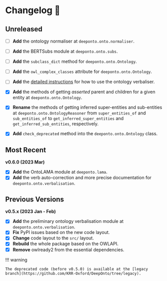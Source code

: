 # Changelog :newspaper:

<!-- Added for new features.
Changed for changes in existing functionality.
Deprecated for soon-to-be removed features.
Removed for now removed features.
Fixed for any bug fixes.
Security in case of vulnerabilities. -->


## Unreleased

- [ ] **Add** the ontology normaliser at `deeponto.onto.normaliser`.
- [ ] **Add** the BERTSubs module at `deeponto.onto.subs`.
- [ ] **Add** the `subclass_dict` method for `deeponto.onto.Ontology`.
- [ ] **Add** the `owl_complex_classes` attribute for `deeponto.onto.Ontology`.
- [ ] **Add** the [detailed instructions](../verbaliser) for how to use the ontology verbaliser. 

- [X] **Add** the methods of getting *asserted* parent and children for a given entity at `deeponto.onto.Ontology`.
- [X] **Rename** the methods of getting inferred super-entities and sub-entities at `deeponto.onto.OntologyReasoner` from `super_entities_of` and `sub_entities_of` to `get_inferred_super_entities` and `get_inferred_sub_entities`, respectively.
- [X] **Add** `check_deprecated` method into the `deeponto.onto.Ontology` class.

## Most Recent 

**v0.6.0 (2023 Mar)**

- [X] **Add** the OntoLAMA module at `deeponto.lama`.
- [X] **Add** the verb auto-correction and more precise documentation for `deeponto.onto.verbalisation`.

## Previous Versions

**v0.5.x (2023 Jan - Feb)**

- [X] **Add** the preliminary ontology verbalisation module at `deeponto.onto.verbalisation`.
- [X] **Fix** PyPI issues based on the new code layout.
- [X] **Change** code layout to the `src/` layout.
- [X] **Rebuild** the whole package based on the OWLAPI.
- [X] **Remove** owlready2 from the essential dependencies.

!!! warning

    The deprecated code (before v0.5.0) is available at the [legacy branch](https://github.com/KRR-Oxford/DeepOnto/tree/legacy).